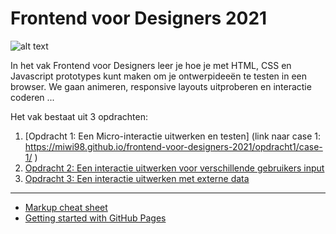 # Frontend voor Designers 2021

![alt text](./img/F4Dsplash.png "Frontend voor Design Splash")

In het vak Frontend voor Designers leer je hoe je met HTML, CSS en Javascript prototypes kunt maken om je ontwerpideeën te testen in een browser. We gaan animeren, responsive layouts uitproberen en interactie coderen ...


Het vak bestaat uit 3 opdrachten:

1. [Opdracht 1: Een Micro-interactie uitwerken en testen] (link naar case 1: https://miwi98.github.io/frontend-voor-designers-2021/opdracht1/case-1/ )
2. [Opdracht 2: Een interactie uitwerken voor verschillende gebruikers input](opdracht2/)
3. [Opdracht 3: Een interactie uitwerken met externe data](opdracht3/)


---
- [Markup cheat sheet](https://github.com/adam-p/markdown-here/wiki/Markdown-Cheatsheet)
- [Getting started with GitHub Pages](https://guides.github.com/features/pages/)
